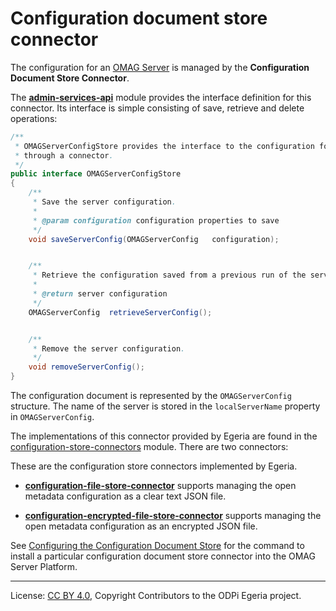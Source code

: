 <!-- SPDX-License-Identifier: CC-BY-4.0 -->
<!-- Copyright Contributors to the ODPi Egeria project 2020. -->

# Configuration document store connector

The configuration for an [OMAG Server](omag-server.md)
is managed by the **Configuration Document Store Connector**.

The **[admin-services-api](../../admin-services-api)** module provides the interface
definition for this connector.
Its interface is simple consisting of save, retrieve and delete operations:

```java
/**
 * OMAGServerConfigStore provides the interface to the configuration for an OMAG Server.  This is accessed
 * through a connector.
 */
public interface OMAGServerConfigStore
{
    /**
     * Save the server configuration.
     *
     * @param configuration configuration properties to save
     */
    void saveServerConfig(OMAGServerConfig   configuration);


    /**
     * Retrieve the configuration saved from a previous run of the server.
     *
     * @return server configuration
     */
    OMAGServerConfig  retrieveServerConfig();


    /**
     * Remove the server configuration.
     */
    void removeServerConfig();
}
```

The configuration document is represented by the `OMAGServerConfig` structure.
The name of the server is stored in the `localServerName` property in
`OMAGServerConfig`.

The implementations of this connector provided by Egeria are found in the
[configuration-store-connectors](.././../../adapters/open-connectors/configuration-store-connectors)
module.  There are two connectors:

These are the configuration store connectors implemented by Egeria.

* **[configuration-file-store-connector](.././../../adapters/open-connectors/configuration-store-connectors/configuration-file-store-connector)** supports managing the
open metadata configuration as a clear text JSON file.

* **[configuration-encrypted-file-store-connector](.././../../adapters/open-connectors/configuration-store-connectors/configuration-encrypted-file-store-connector)** supports managing
the open metadata configuration as an encrypted JSON file.


See [Configuring the Configuration Document Store](../user/configuring-the-configuration-document-store.md)
for the command to install a particular configuration document store connector
into the OMAG Server Platform.

----
License: [CC BY 4.0](https://creativecommons.org/licenses/by/4.0/),
Copyright Contributors to the ODPi Egeria project.